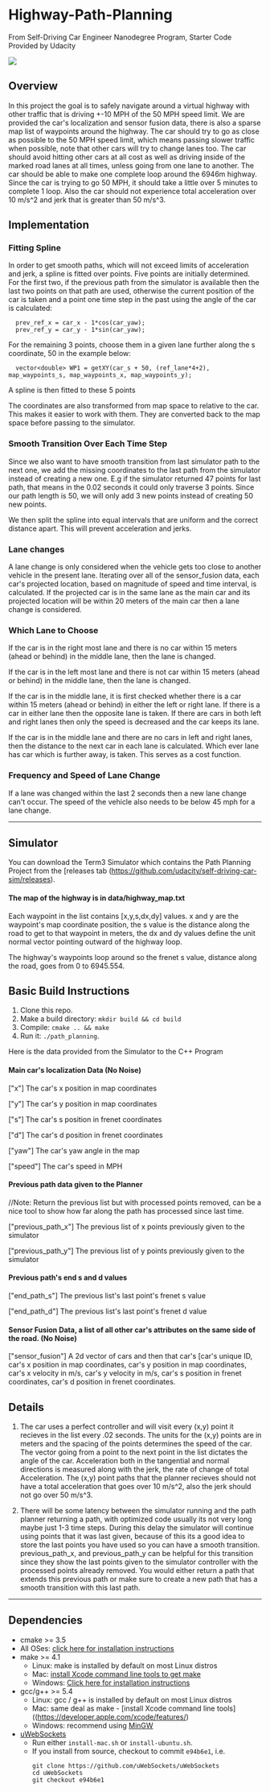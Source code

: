 # Highway-Path-Planning
From Self-Driving Car Engineer Nanodegree Program, Starter Code Provided by Udacity   

![](highway_path_planning.gif)
## Overview
In this project the goal is to safely navigate around a virtual highway with other traffic that is driving +-10 MPH of the 50 MPH speed limit. We are provided the car's localization and sensor fusion data, there is also a sparse map list of waypoints around the highway. The car should try to go as close as possible to the 50 MPH speed limit, which means passing slower traffic when possible, note that other cars will try to change lanes too. The car should avoid hitting other cars at all cost as well as driving inside of the marked road lanes at all times, unless going from one lane to another. The car should be able to make one complete loop around the 6946m highway. Since the car is trying to go 50 MPH, it should take a little over 5 minutes to complete 1 loop. Also the car should not experience total acceleration over 10 m/s^2 and jerk that is greater than 50 m/s^3.

## Implementation
### Fitting Spline
In order to get smooth paths, which will not exceed limits of acceleration and jerk, a spline is fitted over points. Five points are initially determined. For the first two, if the previous path from the simulator is available then the last two points on that path are used, otherwise the current position of the car is taken and a point one time step in the past using the angle of the car is calculated:

      prev_ref_x = car_x - 1*cos(car_yaw);
      prev_ref_y = car_y - 1*sin(car_yaw);

For the remaining 3 points, choose them in a given lane further along the s coordinate, 50 in the example below:

      vector<double> WP1 = getXY(car_s + 50, (ref_lane*4+2), map_waypoints_s, map_waypoints_x, map_waypoints_y);

A spline is then fitted to these 5 points

The coordinates are also transformed from map space to relative to the car. This makes it easier to work with them. They are converted back to the map space before passing to the simulator.

### Smooth Transition Over Each Time Step
Since we also want to have smooth transition from last simulator path to the next one, we add the missing coordinates to the last path from the simulator instead of creating a new one. E.g if the simulator returned 47 points for last path, that means in the 0.02 seconds it could only traverse 3 points. Since our path length is 50, we will only add 3 new points instead of creating 50 new points.

We then split the spline into equal intervals that are uniform and the correct distance apart. This will prevent acceleration and jerks.

### Lane changes
A lane change is only considered when the vehicle gets too close to another vehicle in the present lane. Iterating over all of the sensor_fusion data, each car's projected location, based on magnitude of speed and time interval, is calculated. If the projected car is in the same lane as the main car and its projected location will be within 20 meters of the main car then a lane change is considered.

### Which Lane to Choose
If the car is in the right most lane and there is no car within 15 meters (ahead or behind) in the middle lane, then the lane is changed.

If the car is in the left most lane and there is not car within 15 meters (ahead or behind) in the middle lane, then the lane is changed.

If the car is in the middle lane, it is first checked whether there is a car within 15 meters (ahead or behind) in either the left or right lane. If there is a car in either lane then the opposite lane is taken. If there are cars in both left and right lanes then only the speed is decreased and the car keeps its lane.

If the car is in the middle lane and there are no cars in left and right lanes, then the distance to the next car in each lane is calculated. Which ever lane has car which is further away, is taken. This serves as a cost function.


### Frequency and Speed of Lane Change
If a lane was changed within the last 2 seconds then a new lane change can't occur. The speed of the vehicle also needs to be below 45 mph for a lane change.

---

## Simulator
You can download the Term3 Simulator which contains the Path Planning Project from the [releases tab (https://github.com/udacity/self-driving-car-sim/releases).

#### The map of the highway is in data/highway_map.txt
Each waypoint in the list contains  [x,y,s,dx,dy] values. x and y are the waypoint's map coordinate position, the s value is the distance along the road to get to that waypoint in meters, the dx and dy values define the unit normal vector pointing outward of the highway loop.

The highway's waypoints loop around so the frenet s value, distance along the road, goes from 0 to 6945.554.

## Basic Build Instructions

1. Clone this repo.
2. Make a build directory: `mkdir build && cd build`
3. Compile: `cmake .. && make`
4. Run it: `./path_planning`.

Here is the data provided from the Simulator to the C++ Program

#### Main car's localization Data (No Noise)

["x"] The car's x position in map coordinates

["y"] The car's y position in map coordinates

["s"] The car's s position in frenet coordinates

["d"] The car's d position in frenet coordinates

["yaw"] The car's yaw angle in the map

["speed"] The car's speed in MPH

#### Previous path data given to the Planner

//Note: Return the previous list but with processed points removed, can be a nice tool to show how far along
the path has processed since last time.

["previous_path_x"] The previous list of x points previously given to the simulator

["previous_path_y"] The previous list of y points previously given to the simulator

#### Previous path's end s and d values

["end_path_s"] The previous list's last point's frenet s value

["end_path_d"] The previous list's last point's frenet d value

#### Sensor Fusion Data, a list of all other car's attributes on the same side of the road. (No Noise)

["sensor_fusion"] A 2d vector of cars and then that car's [car's unique ID, car's x position in map coordinates, car's y position in map coordinates, car's x velocity in m/s, car's y velocity in m/s, car's s position in frenet coordinates, car's d position in frenet coordinates.

## Details

1. The car uses a perfect controller and will visit every (x,y) point it recieves in the list every .02 seconds. The units for the (x,y) points are in meters and the spacing of the points determines the speed of the car. The vector going from a point to the next point in the list dictates the angle of the car. Acceleration both in the tangential and normal directions is measured along with the jerk, the rate of change of total Acceleration. The (x,y) point paths that the planner recieves should not have a total acceleration that goes over 10 m/s^2, also the jerk should not go over 50 m/s^3.

2. There will be some latency between the simulator running and the path planner returning a path, with optimized code usually its not very long maybe just 1-3 time steps. During this delay the simulator will continue using points that it was last given, because of this its a good idea to store the last points you have used so you can have a smooth transition. previous_path_x, and previous_path_y can be helpful for this transition since they show the last points given to the simulator controller with the processed points already removed. You would either return a path that extends this previous path or make sure to create a new path that has a smooth transition with this last path.

---

## Dependencies

* cmake >= 3.5
 * All OSes: [click here for installation instructions](https://cmake.org/install/)
* make >= 4.1
  * Linux: make is installed by default on most Linux distros
  * Mac: [install Xcode command line tools to get make](https://developer.apple.com/xcode/features/)
  * Windows: [Click here for installation instructions](http://gnuwin32.sourceforge.net/packages/make.htm)
* gcc/g++ >= 5.4
  * Linux: gcc / g++ is installed by default on most Linux distros
  * Mac: same deal as make - [install Xcode command line tools]((https://developer.apple.com/xcode/features/)
  * Windows: recommend using [MinGW](http://www.mingw.org/)
* [uWebSockets](https://github.com/uWebSockets/uWebSockets)
  * Run either `install-mac.sh` or `install-ubuntu.sh`.
  * If you install from source, checkout to commit `e94b6e1`, i.e.
    ```
    git clone https://github.com/uWebSockets/uWebSockets
    cd uWebSockets
    git checkout e94b6e1
    ```
